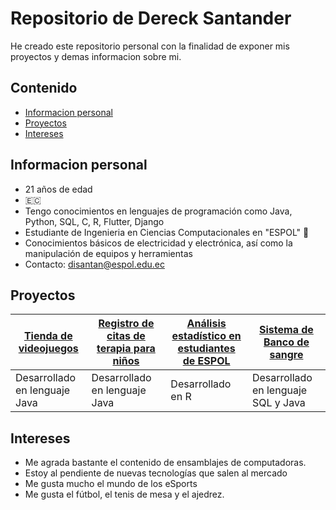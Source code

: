 # Repositorio de Dereck Santander
He creado este repositorio personal con la finalidad de exponer mis proyectos y demas informacion sobre mi.

## Contenido
* [Informacion personal](#informacion-personal)
* [Proyectos](#proyectos)
* [Intereses](#intereses)

## Informacion personal
- 21 años de edad
- 🇪🇨
- Tengo conocimientos en lenguajes de programación como Java, Python, SQL, C, R, Flutter, Django
- Estudiante de Ingenieria en Ciencias Computacionales en "ESPOL" 🐢
- Conocimientos básicos de electricidad y electrónica, así como la manipulación de equipos y herramientas
- Contacto: disantan@espol.edu.ec
## Proyectos
| [Tienda de videojuegos](https://github.com/DereckSantander/EDD-G3.git) | [Registro de citas de terapia para niños](https://github.com/DereckSantander/Proyecto-POO.git) | [Análisis estadístico en estudiantes de ESPOL](https://github.com/DereckSantander/ProyectoEstadistica.git) | [Sistema de Banco de sangre](https://github.com/DereckSantander/BDD-BancoDeSangre.git) |
| ----------- | ----------- | ----------- | ----------- |
| Desarrollado en lenguaje Java | Desarrollado en lenguaje Java | Desarrollado en R | Desarrollado en lenguaje SQL y Java | 
## Intereses
* Me agrada bastante el contenido de ensamblajes de computadoras.
* Estoy al pendiente de nuevas tecnologías que salen al mercado
* Me gusta mucho el mundo de los eSports
* Me gusta el fútbol, el tenis de mesa y el ajedrez.

